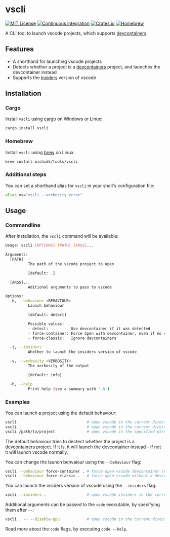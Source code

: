 # vscli

[![MIT License](https://img.shields.io/crates/l/vscli)](https://choosealicense.com/licenses/mit/) [![Continuous integration](https://github.com/michidk/vscli/workflows/Continuous%20Integration/badge.svg)](https://github.com/michidk/vscli/actions) [![Crates.io](https://img.shields.io/crates/v/vscli)](https://crates.io/crates/vscli) [![Homebrew](https://img.shields.io/badge/homebrew-available-blue?style=flat)](https://github.com/michidk/homebrew-tools/blob/main/Formula/vscli.rb)

A CLI tool to launch vscode projects, which supports [devcontainers](https://containers.dev/).

## Features

- A shorthand for launching vscode projects
- Detects whether a project is a [devcontainers](https://containers.dev/) project, and launches the devcontainer instead
- Supports the [insiders](https://code.visualstudio.com/insiders/) version of vscode

## Installation

### Cargo

Install `vscli` using [cargo](https://doc.rust-lang.org/cargo/) on Windows or Linux:

```sh
cargo install vscli
```

### Homebrew

Install `vscli` using [brew](https://brew.sh/) on Linux:

```sh
brew install michidk/tools/vscli
```

### Additional steps

You can set a shorthand alias for `vscli` in your shell's configuration file:

```sh
alias vs="vscli --verbosity error"
```

## Usage

### Commandline

After installation, the `vscli` command will be available:

```sh
Usage: vscli [OPTIONS] [PATH] [ARGS]...

Arguments:
  [PATH]
          The path of the vscode project to open

          [default: .]

  [ARGS]...
          Aditional arguments to pass to vscode

Options:
  -b, --behaviour <BEHAVIOUR>
          Launch behaviour

          [default: detect]

          Possible values:
          - detect:          Use devcontainer if it was detected
          - force-container: Force open with devcontainer, even if no config was found
          - force-classic:   Ignore devcontainers

  -i, --insiders
          Whether to launch the insiders version of vscode

  -v, --verbosity <VERBOSITY>
          The verbosity of the output

          [default: info]

  -h, --help
          Print help (see a summary with '-h')
```

### Examples

You can launch a project using the default behaviour:

```sh
vscli                               # open vscode in the current directory
vscli .                             # open vscode in the current directory
vscli /path/to/project              # open vscode in the specified directory
```

The default behaviour tries to dectect whether the project is a [devcontainers](https://containers.dev/) project. If it is, it will launch the devcontainer instead - if not it will launch vscode normally.

You can change the launch behvaiour using the `--behaviour` flag:

```sh
vscli --behaviour force-container . # force open vscode devcontainer (even if vscli did not detect a devcontainer)
vscli --behaviour force-classic .   # force open vscode without a devcontairer (even if vscli did detect a devcontainer)
```

You can launch the insiders version of vscode using the `--insiders` flag:

```sh
vscli --insiders .                  # open vscode insiders in the current directory
```

Additional arguments can be passed to the `code` executable, by specifying them after `--`:

```sh
vscli . -- --disable-gpu            # open vscode in the current directory without GPU hardware acceleration
```

Read more about the `code` flags, by executing `code --help`.
